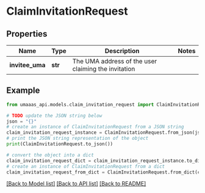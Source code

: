 # ClaimInvitationRequest


## Properties

Name | Type | Description | Notes
------------ | ------------- | ------------- | -------------
**invitee_uma** | **str** | The UMA address of the user claiming the invitation | 

## Example

```python
from umaaas_api.models.claim_invitation_request import ClaimInvitationRequest

# TODO update the JSON string below
json = "{}"
# create an instance of ClaimInvitationRequest from a JSON string
claim_invitation_request_instance = ClaimInvitationRequest.from_json(json)
# print the JSON string representation of the object
print(ClaimInvitationRequest.to_json())

# convert the object into a dict
claim_invitation_request_dict = claim_invitation_request_instance.to_dict()
# create an instance of ClaimInvitationRequest from a dict
claim_invitation_request_from_dict = ClaimInvitationRequest.from_dict(claim_invitation_request_dict)
```
[[Back to Model list]](../README.md#documentation-for-models) [[Back to API list]](../README.md#documentation-for-api-endpoints) [[Back to README]](../README.md)



